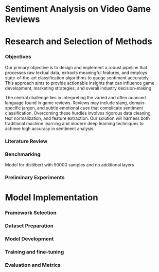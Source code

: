 # Sentiment Analysis on Video Game Reviews

# Research and Selection of Methods
### Objectives
Our primary objective is to design and implement a robust pipeline that processes raw textual data, extracts meaningful features, and employs state-of-the-art classification algorithms to gauge sentiment accurately. This approach aims to provide actionable insights that can influence game development, marketing strategies, and overall industry decision-making.

The central challenge lies in interpreting the varied and often nuanced language found in game reviews. Reviews may include slang, domain-specific jargon, and subtle emotional cues that complicate sentiment classification. Overcoming these hurdles involves rigorous data cleaning, text normalization, and feature extraction. Our solution will harness both traditional machine learning and modern deep learning techniques to achieve high accuracy in sentiment analysis.


### Literature Review
### Benchmarking

Model for distilbert with 50000 samples and no additional layers
### Preliminary Experiments
# Model Implementation
### Framework Selection
### Dataset Preparation
### Model Development
### Training and fine-tuning
### Evaluation and Metrics
